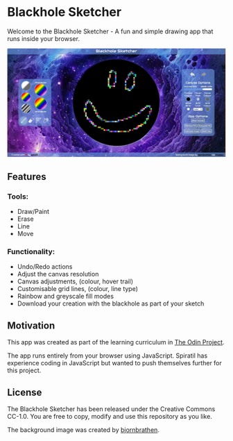 # Blackhole Sketcher
Welcome to the Blackhole Sketcher - A fun and simple drawing app that runs inside your browser.

![Screenshot of the Blackhole Sketcher App](./imgs/screenshot.jpg)

## Features
### Tools:
- Draw/Paint
- Erase
- Line
- Move

### Functionality:
- Undo/Redo actions
- Adjust the canvas resolution
- Canvas adjustments, (colour, hover trail)
- Customisable grid lines, (colour, line type)
- Rainbow and greyscale fill modes
- Download your creation with the blackhole as part of your sketch

## Motivation
This app was created as part of the learning curriculum in [The Odin Project](https://www.theodinproject.com/).

The app runs entirely from your browser using JavaScript. Spiratil has experience coding in JavaScript but wanted to push themselves further for this project.

## License
The Blackhole Sketcher has been released under the Creative Commons CC-1.0. You are free to copy, modify and use this repository as you like.

The background image was created by [bjornbrathen](https://pixabay.com/users/bjornbrathen-557716/).

